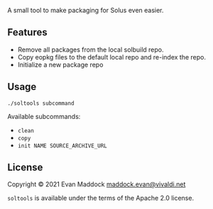 A small tool to make packaging for Solus even easier.

## Features

- Remove all packages from the local solbuild repo.
- Copy eopkg files to the default local repo and re-index the repo.
- Initialize a new package repo

## Usage

`./soltools subcommand`

Available subcommands:

- `clean`
- `copy`
- `init NAME SOURCE_ARCHIVE_URL`

## License

Copyright &copy; 2021 Evan Maddock maddock.evan@vivaldi.net

`soltools` is available under the terms of the Apache 2.0 license.

